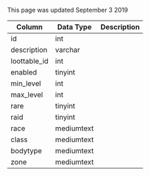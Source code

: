 This page was updated September 3 2019

| Column       | Data Type  | Description |
| ------------ | ---------- | ----------- |
| id           | int        |             |
| description  | varchar    |             |
| loottable_id | int        |             |
| enabled      | tinyint    |             |
| min_level    | int        |             |
| max_level    | int        |             |
| rare         | tinyint    |             |
| raid         | tinyint    |             |
| race         | mediumtext |             |
| class        | mediumtext |             |
| bodytype     | mediumtext |             |
| zone         | mediumtext |             |